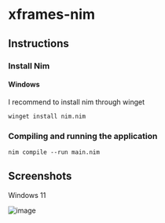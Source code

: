 # xframes-nim

## Instructions

### Install Nim

#### Windows

I recommend to install nim through winget

`winget install nim.nim`

### Compiling and running the application

`nim compile --run main.nim`

## Screenshots

Windows 11

![image](https://github.com/user-attachments/assets/fce2f703-43bf-4fd4-bb1b-ecefe1730285)
